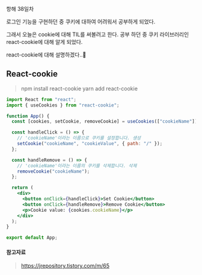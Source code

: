 항해 38일차

로그인 기능을 구현하던 중 쿠키에 대하여 어려워서 공부하게 되었다.

그래서 오늘은 cookie에 대해 TIL를 써볼려고 한다. 공부 하던 중 쿠키 라이브러리인 react-cookie에 대해 알게 되었다.

react-cookie에 대해 설명하겠다..🍪

## React-cookie

> npm install react-cookie
> yarn add react-cookie

```jsx
import React from "react";
import { useCookies } from "react-cookie";

function App() {
  const [cookies, setCookie, removeCookie] = useCookies(["cookieName"]);

  const handleClick = () => {
    // 'cookieName'이라는 이름으로 쿠키를 설정합니다. 생성
    setCookie("cookieName", "cookieValue", { path: "/" });
  };

  const handleRemove = () => {
    // 'cookieName'이라는 이름의 쿠키를 삭제합니다. 삭제
    removeCookie("cookieName");
  };

  return (
    <div>
      <button onClick={handleClick}>Set Cookie</button>
      <button onClick={handleRemove}>Remove Cookie</button>
      <p>Cookie value: {cookies.cookieName}</p>
    </div>
  );
}

export default App;
```

#### 참고자료

> https://jrepository.tistory.com/m/65
